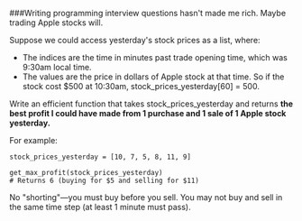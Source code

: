 ###Writing programming interview questions hasn't made me rich. Maybe trading Apple stocks will.

Suppose we could access yesterday's stock prices as a list, where:

* The indices are the time in minutes past trade opening time, which was 9:30am local time.
* The values are the price in dollars of Apple stock at that time.
So if the stock cost $500 at 10:30am, stock_prices_yesterday[60] = 500.

Write an efficient function that takes stock_prices_yesterday and returns **the best profit I could have made from 1 purchase and 1 sale of 1 Apple stock yesterday.**

For example:

	stock_prices_yesterday = [10, 7, 5, 8, 11, 9]

    get_max_profit(stock_prices_yesterday)
    # Returns 6 (buying for $5 and selling for $11)

No "shorting"—you must buy before you sell. You may not buy and sell in the same time step (at least 1 minute must pass).